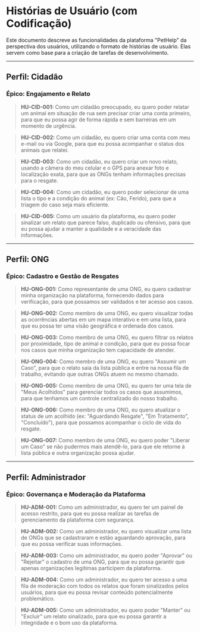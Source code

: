 # Histórias de Usuário (com Codificação)

Este documento descreve as funcionalidades da plataforma "PetHelp" da perspectiva dos usuários, utilizando o formato de histórias de usuário. Elas servem como base para a criação de tarefas de desenvolvimento.

---

## Perfil: Cidadão

### Épico: Engajamento e Relato

> **HU-CID-001:** Como um cidadão preocupado, eu quero poder relatar um animal em situação de rua sem precisar criar uma conta primeiro, para que eu possa agir de forma rápida e sem barreiras em um momento de urgência.

> **HU-CID-002:** Como um cidadão, eu quero criar uma conta com meu e-mail ou via Google, para que eu possa acompanhar o status dos animais que relatei.

> **HU-CID-003:** Como um cidadão, eu quero criar um novo relato, usando a câmera do meu celular e o GPS para anexar foto e localização exata, para que as ONGs tenham informações precisas para o resgate.

> **HU-CID-004:** Como um cidadão, eu quero poder selecionar de uma lista o tipo e a condição do animal (ex: Cão, Ferido), para que a triagem do caso seja mais eficiente.

> **HU-CID-005:** Como um usuário da plataforma, eu quero poder sinalizar um relato que parece falso, duplicado ou ofensivo, para que eu possa ajudar a manter a qualidade e a veracidade das informações.

---

## Perfil: ONG

### Épico: Cadastro e Gestão de Resgates

> **HU-ONG-001:** Como representante de uma ONG, eu quero cadastrar minha organização na plataforma, fornecendo dados para verificação, para que possamos ser validados e ter acesso aos casos.

> **HU-ONG-002:** Como membro de uma ONG, eu quero visualizar todas as ocorrências abertas em um mapa interativo e em uma lista, para que eu possa ter uma visão geográfica e ordenada dos casos.

> **HU-ONG-003:** Como membro de uma ONG, eu quero filtrar os relatos por proximidade, tipo de animal e condição, para que eu possa focar nos casos que minha organização tem capacidade de atender.

> **HU-ONG-004:** Como membro de uma ONG, eu quero "Assumir um Caso", para que o relato saia da lista pública e entre na nossa fila de trabalho, evitando que outras ONGs atuem no mesmo chamado.

> **HU-ONG-005:** Como membro de uma ONG, eu quero ter uma tela de "Meus Acolhidos" para gerenciar todos os casos que assumimos, para que tenhamos um controle centralizado do nosso trabalho.

> **HU-ONG-006:** Como membro de uma ONG, eu quero atualizar o status de um acolhido (ex: "Aguardando Resgate", "Em Tratamento", "Concluído"), para que possamos acompanhar o ciclo de vida do resgate.

> **HU-ONG-007:** Como membro de uma ONG, eu quero poder "Liberar um Caso" se não pudermos mais atendê-lo, para que ele retorne à lista pública e outra organização possa ajudar.

---

## Perfil: Administrador

### Épico: Governança e Moderação da Plataforma

> **HU-ADM-001:** Como um administrador, eu quero ter um painel de acesso restrito, para que eu possa realizar as tarefas de gerenciamento da plataforma com segurança.

> **HU-ADM-002:** Como um administrador, eu quero visualizar uma lista de ONGs que se cadastraram e estão aguardando aprovação, para que eu possa verificar suas informações.

> **HU-ADM-003:** Como um administrador, eu quero poder "Aprovar" ou "Rejeitar" o cadastro de uma ONG, para que eu possa garantir que apenas organizações legítimas participem da plataforma.

> **HU-ADM-004:** Como um administrador, eu quero ter acesso a uma fila de moderação com todos os relatos que foram sinalizados pelos usuários, para que eu possa revisar conteúdo potencialmente problemático.

> **HU-ADM-005:** Como um administrador, eu quero poder "Manter" ou "Excluir" um relato sinalizado, para que eu possa garantir a integridade e o bom uso da plataforma.

